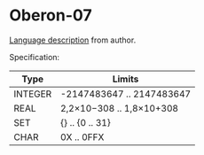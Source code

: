 Oberon-07
===========

[Language description](https://www.inf.ethz.ch/personal/wirth/Oberon/Oberon07.Report.pdf)
from author.

Specification:

| Type     |  Limits                     |
|----------|-----------------------------|
| INTEGER  | -2147483647  .. 2147483647  |
| REAL     | 2,2×10−308 .. 1,8×10+308    |
| SET      | \{} .. \{0 .. 31}           |
| CHAR     | 0X .. 0FFX                  |
